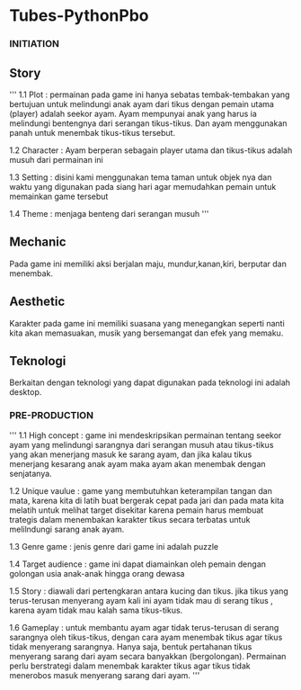 # Tubes-PythonPbo
### INITIATION ###
## Story ##
'''
1.1 Plot		: permainan pada game ini hanya sebatas tembak-tembakan yang bertujuan untuk melindungi anak ayam dari tikus dengan pemain utama (player) adalah seekor ayam. Ayam mempunyai anak yang harus ia melindungi bentengnya dari serangan tikus-tikus. Dan ayam menggunakan panah untuk menembak tikus-tikus tersebut.

1.2 Character	: Ayam berperan sebagain player utama dan tikus-tikus adalah musuh dari permainan ini

1.3 Setting		: disini kami menggunakan tema taman untuk objek nya dan waktu yang digunakan pada siang hari agar memudahkan pemain untuk memainkan game tersebut

1.4 Theme		: menjaga benteng dari serangan musuh
'''

## Mechanic ##
Pada game ini memiliki aksi berjalan maju, mundur,kanan,kiri, berputar dan menembak.

## Aesthetic ##
Karakter pada game ini memiliki suasana yang menegangkan seperti nanti kita akan memasuakan, musik yang bersemangat dan efek yang memaku.

## Teknologi ##
Berkaitan dengan teknologi yang dapat digunakan pada teknologi ini adalah desktop.

### PRE-PRODUCTION ###
'''
1.1 High concept	 	: game ini mendeskripsikan permainan tentang seekor ayam yang melindungi sarangnya dari serangan musuh atau tikus-tikus yang akan menerjang masuk ke sarang ayam, dan jika kalau tikus menerjang kesarang anak ayam maka ayam akan menembak dengan senjatanya.

1.2 Unique vaulue		: game yang membutuhkan keterampilan tangan dan mata, karena kita di latih buat bergerak cepat pada jari dan pada mata kita melatih untuk melihat target disekitar karena pemain harus membuat trategis dalam menembakan karakter tikus secara terbatas untuk melilndungi sarang anak ayam.

1.3 Genre game		: jenis genre dari game ini adalah puzzle

1.4 Target audience	: game ini dapat diamainkan oleh pemain dengan golongan usia anak-anak hingga orang dewasa

1.5 Story		    	: diawali dari pertengkaran antara kucing dan tikus. jika tikus yang terus-terusan menyerang ayam kali ini ayam tidak mau di serang tikus , karena ayam tidak mau kalah sama tikus-tikus.

1.6 Gameplay		: untuk membantu ayam agar tidak terus-terusan di serang sarangnya oleh tikus-tikus, dengan cara ayam menembak tikus agar tikus tidak menyerang sarangnya. Hanya saja, bentuk pertahanan tikus menyerang sarang dari ayam secara banyakkan (bergolongan). Permainan perlu berstrategi dalam menembak karakter tikus agar tikus tidak menerobos masuk menyerang sarang dari ayam.
'''
